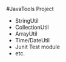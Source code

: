 #JavaTools Project

- StringUtil
- CollectionUtil
- ArrayUtil
- Time/DateUtil
- Junit Test module
- etc.